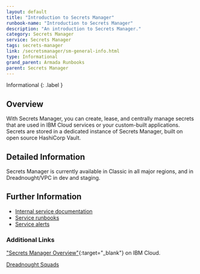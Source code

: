 ```yaml
---
layout: default
title: "Introduction to Secrets Manager"
runbook-name: "Introduction to Secrets Manager"
description: "An introduction to Secrets Manager."
category: Secrets Manager
service: Secrets Manager
tags: secrets-manager
link: /secretsmanager/sm-general-info.html
type: Informational
grand_parent: Armada Runbooks
parent: Secrets Manager
---
```


Informational
{: .label }

## Overview
With Secrets Manager, you can create, lease, and centrally manage secrets that are used in IBM Cloud services or your custom-built applications. Secrets are stored in a dedicated instance of Secrets Manager, built on open source HashiCorp Vault.

## Detailed Information

Secrets Manager is currently available in Classic in all major regions, and in Dreadnought/VPC in dev and staging.

## Further Information

- [Internal service documentation](https://pages.github.ibm.com/security-services/secrets-manager-project-management/)
- [Service runbooks](https://pages.github.ibm.com/security-services/secrets-manager-project-management/operations/runbooks/index/)
- [Service alerts](https://pages.github.ibm.com/security-services/secrets-manager-project-management/operations/alerts/)

### Additional Links

["Secrets Manager Overview"](https://cloud.ibm.com/catalog/services/secrets-manager#about){:target="_blank"} on IBM Cloud.

[Dreadnought Squads](https://ibm.box.com/s/1i5h6smbbvjylkvl2xqohinlcxo04zni)
